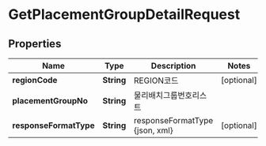 
# GetPlacementGroupDetailRequest

## Properties
Name | Type | Description | Notes
------------ | ------------- | ------------- | -------------
**regionCode** | **String** | REGION코드 |  [optional]
**placementGroupNo** | **String** | 물리배치그룹번호리스트 | 
**responseFormatType** | **String** | responseFormatType {json, xml} |  [optional]




